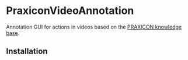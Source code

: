 # PraxiconVideoAnnotation
Annotation GUI for actions in videos based on the [PRAXICON knowledge base](https://github.com/CSRI/PraxiconDB).

## Installation
